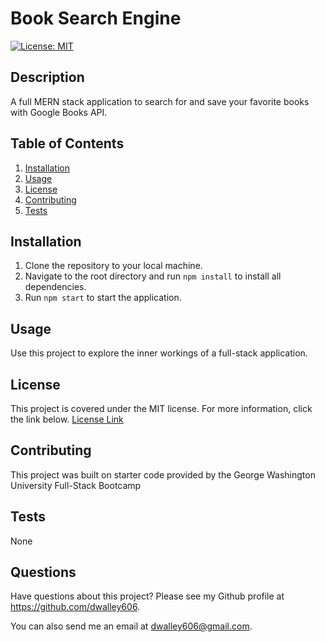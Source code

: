 # Book Search Engine

[![License: MIT](https://img.shields.io/badge/License-MIT-yellow.svg)](https://opensource.org/licenses/MIT)

## Description

A full MERN stack application to search for and save your favorite books with Google Books API.

## Table of Contents

1. [Installation](#installation)
2. [Usage](#usage)
3. [License](#license)
4. [Contributing](#contributing)
5. [Tests](#tests)

## Installation

1. Clone the repository to your local machine.
2. Navigate to the root directory and run `npm install` to install all dependencies.
3. Run `npm start` to start the application.

## Usage

Use this project to explore the inner workings of a full-stack application.

## License

This project is covered under the MIT license. For more information, click the link below.
[License Link](https://opensource.org/licenses/MIT)

## Contributing

This project was built on starter code provided by the George Washington University Full-Stack Bootcamp

## Tests

None

## Questions

Have questions about this project? Please see my Github profile at https://github.com/dwalley606.

You can also send me an email at dwalley606@gmail.com.
